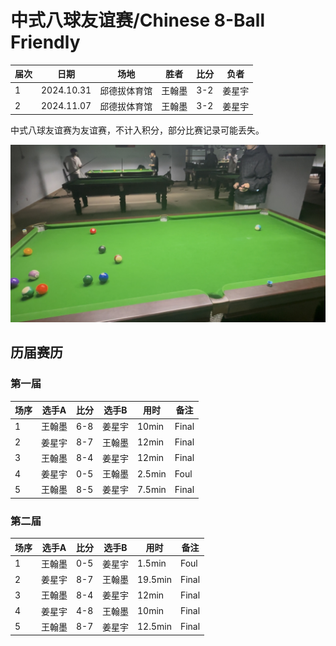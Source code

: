 # 中式八球友谊赛/Chinese 8-Ball Friendly

| 届次 | 日期        | 场地        | 胜者   | 比分 | 负者    |
| ---- | ---------- | ----------- | ------ | ---- | ------ |
| 1    | 2024.10.31 | 邱德拔体育馆 | 王翰墨 | 3-2 | 姜星宇 |
| 2    | 2024.11.07 | 邱德拔体育馆 | 王翰墨 | 3-2 | 姜星宇 |

中式八球友谊赛为友谊赛，不计入积分，部分比赛记录可能丢失。

![](./img/chinese_8-ball_friendly.jpg)

## 历届赛历

### 第一届

| 场序 | 选手A  | 比分 | 选手B  | 用时 | 备注 |
| ---- | ------ | ---- | ------ | ---- | ---- |
| 1    | 王翰墨 | 6-8 | 姜星宇 | 10min | Final |
| 2    | 姜星宇 | 8-7 | 王翰墨 | 12min | Final |
| 3    | 王翰墨 | 8-4 | 姜星宇 | 12min | Final |
| 4    | 姜星宇 | 0-5 | 王翰墨 | 2.5min | Foul |
| 5    | 王翰墨 | 8-5 | 姜星宇 | 7.5min | Final |

### 第二届

| 场序 | 选手A  | 比分 | 选手B  | 用时 | 备注 |
| ---- | ------ | ---- | ------ | ---- | ---- |
| 1    | 王翰墨 | 0-5 | 姜星宇 | 1.5min | Foul |
| 2    | 姜星宇 | 8-7 | 王翰墨 | 19.5min | Final |
| 3    | 王翰墨 | 8-4 | 姜星宇 | 12min | Final |
| 4    | 姜星宇 | 4-8 | 王翰墨 | 10min | Final |
| 5    | 王翰墨 | 8-7 | 姜星宇 | 12.5min | Final |
